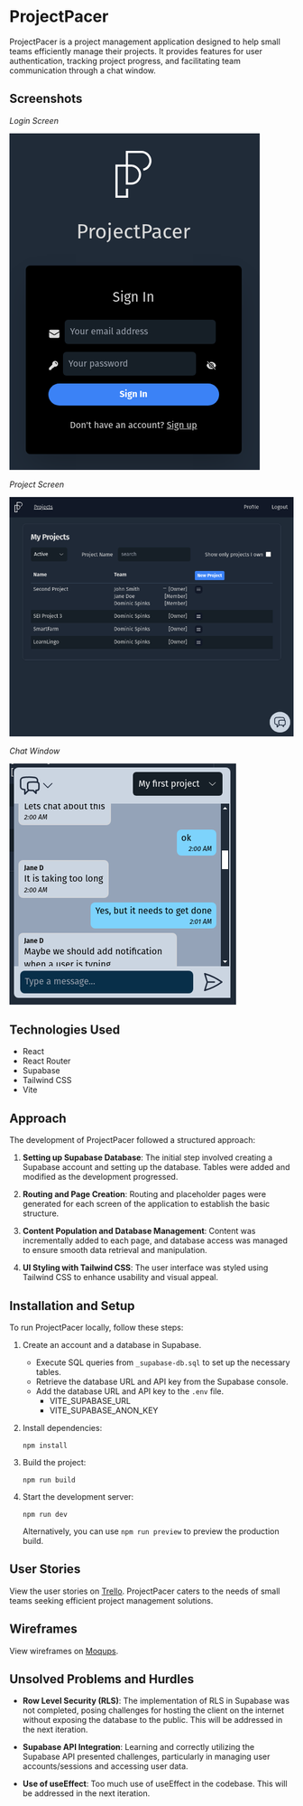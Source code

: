 # ProjectPacer

ProjectPacer is a project management application designed to help small teams efficiently manage their projects. It provides features for user authentication, tracking project progress, and facilitating team communication through a chat window.

## Screenshots

_Login Screen_

![Login Screen](public/screenshots/login_screen.png)

_Project Screen_

![Project Screen](public/screenshots/project_screen.png)

_Chat Window_

![Chat Window](public/screenshots/chat_window.png)

## Technologies Used

-   React
-   React Router
-   Supabase
-   Tailwind CSS
-   Vite

## Approach

The development of ProjectPacer followed a structured approach:

1. **Setting up Supabase Database**: The initial step involved creating a Supabase account and setting up the database. Tables were added and modified as the development progressed.

2. **Routing and Page Creation**: Routing and placeholder pages were generated for each screen of the application to establish the basic structure.

3. **Content Population and Database Management**: Content was incrementally added to each page, and database access was managed to ensure smooth data retrieval and manipulation.

4. **UI Styling with Tailwind CSS**: The user interface was styled using Tailwind CSS to enhance usability and visual appeal.

## Installation and Setup

To run ProjectPacer locally, follow these steps:

1. Create an account and a database in Supabase.

    - Execute SQL queries from `_supabase-db.sql` to set up the necessary tables.
    - Retrieve the database URL and API key from the Supabase console.
    - Add the database URL and API key to the `.env` file.
        - VITE_SUPABASE_URL
        - VITE_SUPABASE_ANON_KEY

2. Install dependencies:

    ```
    npm install
    ```

3. Build the project:

    ```
    npm run build
    ```

4. Start the development server:

    ```
    npm run dev
    ```

    Alternatively, you can use `npm run preview` to preview the production build.

## User Stories

View the user stories on [Trello](https://trello.com/b/QgCuHT1t/project-tracker). ProjectPacer caters to the needs of small teams seeking efficient project management solutions.

## Wireframes

View wireframes on [Moqups](https://app.moqups.com/JU95FL0o9E7Owk2xx8mETPBqvWlBonKw/view/page/ad64222d5).

## Unsolved Problems and Hurdles

-   **Row Level Security (RLS)**: The implementation of RLS in Supabase was not completed, posing challenges for hosting the client on the internet without exposing the database to the public. This will be addressed in the next iteration.

-   **Supabase API Integration**: Learning and correctly utilizing the Supabase API presented challenges, particularly in managing user accounts/sessions and accessing user data.

-   **Use of useEffect**: Too much use of useEffect in the codebase. This will be addressed in the next iteration.
